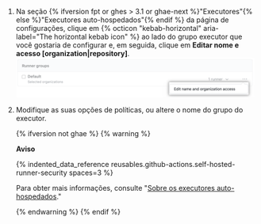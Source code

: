 1. Na seção {% ifversion fpt or ghes > 3.1 or ghae-next %}"Executores"{% else %}"Executores auto-hospedados"{% endif %} da página de configurações, clique em {% octicon "kebab-horizontal" aria-label="The horizontal kebab icon" %} ao lado do grupo executor que você gostaria de configurar e, em seguida, clique em **Editar nome e acesso [organization|repository]**. ![Gerenciar permissões do repositório](/assets/images/help/settings/actions-runner-manage-permissions.png)
1. Modifique as suas opções de políticas, ou altere o nome do grupo do executor.

   {% ifversion not ghae %}
   {% warning %}

   **Aviso**

   {% indented_data_reference reusables.github-actions.self-hosted-runner-security spaces=3 %}

   Para obter mais informações, consulte "[Sobre os executores auto-hospedados](/actions/hosting-your-own-runners/about-self-hosted-runners#self-hosted-runner-security-with-public-repositories)."

   {% endwarning %}
   {% endif %}
